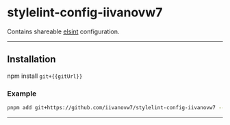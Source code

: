 # stylelint-config-iivanovw7

Contains shareable [elsint](https://stylelint.io/user-guide/configure) configuration.

---

## Installation

npm install `git+{{gitUrl}}`

### Example

```bash
pnpm add git+https://github.com/iivanovw7/stylelint-config-iivanovw7 --save-dev -E
```

---
